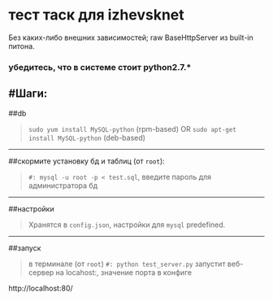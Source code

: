 # тест таск для izhevsknet

Без каких-либо внешних зависимостей; raw BaseHttpServer из built-in питона.

### убедитесь, что в системе стоит python2.7.*

#Шаги:
----
##db
> `sudo yum install MySQL-python` (rpm-based) OR
> `sudo apt-get install MySQL-python` (deb-based)

----
##скормите установку бд и таблиц (от `root`):
> `#: mysql -u root -p < test.sql`,
введите пароль для администратора бд

----
##настройки
> Хранятся в `config.json`, настройки для `mysql` predefined.

----
##запуск
> в терминале (от `root`)
> `#: python test_server.py` запустит веб-сервер на locahost:<port>, значение порта в конфиге

http://localhost:80/
